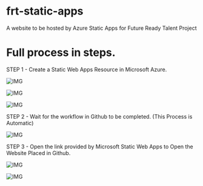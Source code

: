 # frt-static-apps
A website to be hosted by Azure Static Apps for Future Ready Talent Project

# Full process in steps.

STEP 1 - Create a Static Web Apps Resource in Microsoft Azure.

![IMG](https://github.com/Soumil-Biswas/frt-static-apps/blob/main/1a.png)

![IMG](https://github.com/Soumil-Biswas/frt-static-apps/blob/main/1b.png)

![IMG](https://github.com/Soumil-Biswas/frt-static-apps/blob/main/1c.png)

STEP 2 - Wait for the workflow in Github to be completed. (This Process is Automatic)

![IMG](https://github.com/Soumil-Biswas/frt-static-apps/blob/main/2.png)

STEP 3 - Open the link provided by Microsoft Static Web Apps to Open the Website Placed in Github.

![IMG](https://github.com/Soumil-Biswas/frt-static-apps/blob/main/3a.png)

![IMG](https://github.com/Soumil-Biswas/frt-static-apps/blob/main/3b.png)
